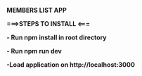 **MEMBERS LIST APP**

**===>STEPS TO INSTALL <===**

**- Run npm install in root directory**

**- Run npm run dev**

**-Load application on http://localhost:3000**
